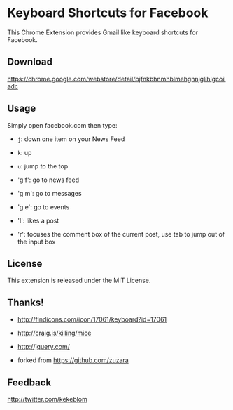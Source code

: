 # Keyboard Shortcuts for Facebook #

This Chrome Extension provides Gmail like keyboard shortcuts for Facebook.

## Download ##

https://chrome.google.com/webstore/detail/bjfnkbhnmhblmehgnnjglihlgcoiladc

## Usage ##

Simply open facebook.com then type:

- `j`: down one item on your News Feed

- `k`: up

- `u`: jump to the top

- 'g f': go to news feed

- 'g m': go to messages

- 'g e': go to events

- 'l': likes a post

- 'r': focuses the comment box of the current post, use tab to jump out of the input box

## License ##

This extension is released under the MIT License.

## Thanks! ##

- http://findicons.com/icon/17061/keyboard?id=17061

- http://craig.is/killing/mice

- http://jquery.com/

- forked from https://github.com/zuzara

## Feedback ##

http://twitter.com/kekeblom

